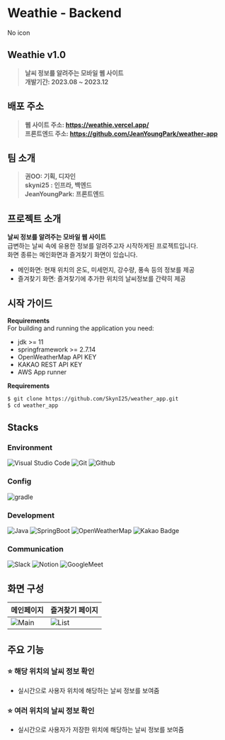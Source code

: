 # Weathie - Backend

No icon

## Weathie v1.0

> **날씨 정보를 알려주는 모바일 웹 사이트** <br/> **개발기간: 2023.08 ~ 2023.12**

## 배포 주소

> **웹 사이트 주소: https://weathie.vercel.app/** <br /> **프론트엔드 주소: https://github.com/JeanYoungPark/weather-app**

## 팀 소개

> **권OO: 기획, 디자인**<br /> **skyni25 : 인프라, 백엔드**<br /> **JeanYoungPark: 프론트엔드**

## 프로젝트 소개

**날씨 정보를 알려주는 모바일 웹 사이트** <br />
급변하는 날씨 속에 유용한 정보를 알려주고자 시작하게된 프로젝트입니다. <br/>
화면 종류는 메인화면과 즐겨찾기 화면이 있습니다. <br />

- 메인화면: 현재 위치의 온도, 미세먼지, 강수량, 풍속 등의 정보를 제공
- 즐겨찾기 화면: 즐겨찾기에 추가한 위치의 날씨정보를 간략히 제공

## 시작 가이드

**Requirements** <br/>
For building and running the application you need:

- jdk >= 11
- springframework >= 2.7.14
- OpenWeatherMap API KEY
- KAKAO REST API KEY
- AWS App runner

**Requirements** <br/>

```bash
$ git clone https://github.com/SkynI25/weather_app.git
$ cd weather_app
```

## Stacks

### Environment

![Visual Studio Code](https://img.shields.io/badge/Visual%20Studio%20Code-007ACC?style=for-the-badge&logo=Visual%20Studio%20Code&logoColor=white)
![Git](https://img.shields.io/badge/Git-F05032?style=for-the-badge&logo=Git&logoColor=white)
![Github](https://img.shields.io/badge/GitHub-181717?style=for-the-badge&logo=GitHub&logoColor=white)

### Config

![gradle](https://img.shields.io/badge/Gradle-gray)

### Development

![Java](https://img.shields.io/badge/Java-ED8B00?style=for-the-badge&logo=openjdk&logoColor=white)
![SpringBoot](https://img.shields.io/badge/SpringBoot-6DB33F?style=flat-square&logo=Spring&logoColor=white)
![OpenWeatherMap](https://img.shields.io/badge/OpenWeatherMap-tomato)
![Kakao Badge](https://img.shields.io/badge/Kakao-FFCD00?logo=kakao&logoColor=000&style=flat-square)

### Communication

![Slack](https://img.shields.io/badge/Slack-4A154B?style=for-the-badge&logo=Slack&logoColor=white)
![Notion](https://img.shields.io/badge/Notion-000000?style=for-the-badge&logo=Notion&logoColor=white)
![GoogleMeet](https://img.shields.io/badge/GoogleMeet-00897B?style=for-the-badge&logo=Google%20Meet&logoColor=white)

## 화면 구성

| 메인페이지                                                                 | 즐겨찾기 페이지                                                            |
| -------------------------------------------------------------------------- | -------------------------------------------------------------------------- |
| ![Main](https://img001.prntscr.com/file/img001/Xvt25IO3T82nl_daN7rlhQ.png) | ![List](https://img001.prntscr.com/file/img001/xw5hLXdfSeW6eMMWBq3pcw.png) |

## 주요 기능

### ⭐️ 해당 위치의 날씨 정보 확인

- 실시간으로 사용자 위치에 해당하는 날씨 정보를 보여줌

### ⭐️ 여러 위치의 날씨 정보 확인

- 실시간으로 사용자가 저장한 위치에 해당하는 날씨 정보를 보여줌

